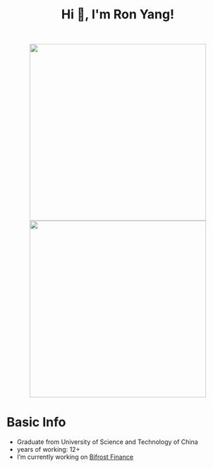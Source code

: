 <h1 align="center">Hi 👋, I'm Ron Yang!</h1>
<br>

<p align = "center">
  <img src = "https://github-readme-stats.vercel.app/api?username=yrong&show_icons=true&theme=bear" width = 400>
  <img src = "https://github-readme-streak-stats.herokuapp.com?user=yrong&theme=dark&hide_border=true" width = 400>
</p>

# Basic Info

 - Graduate from University of Science and Technology of China
 - years of working: 12+
 - I’m currently working on [Bifrost Finance](https://bifrost.finance/)
